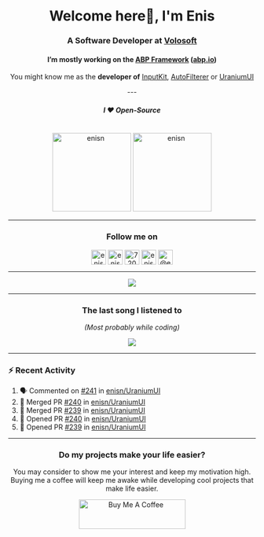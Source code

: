 <h1 align="center">Welcome here👋, I'm Enis</h1>
<h3 align="center">A Software Developer at <a href="https://volosoft.com/">Volosoft</a></h3>
<h4 align="center"> I’m mostly working on the <a href="https://github.com/abpframework/abp"> ABP Framework</a> (<a href="https://abp.io/">abp.io</a>)</h4>
<p align="center"> You might know me as the <strong>developer of</strong> <a href="https://github.com/enisn/Xamarin.Forms.InputKit">InputKit</a>, <a href="https://github.com/enisn/AutoFilterer">AutoFilterer</a> or <a href="https://github.com/enisn/UraniumUI">UraniumUI</a></p>

<p align="center">
---
</p>

<h5 align="center"> I ❤ Open-Source</h4>

<p align="center"> <img src="https://komarev.com/ghpvc/?username=enisn" alt="enisn" height="1" /> </p>


<p align="center">
<img src="https://github-readme-stats.vercel.app/api/top-langs/?username=enisn&layout=compact&theme=tokyonight&count_private=true" alt="enisn" height="160" />
<img src="https://github-readme-stats.vercel.app/api?username=enisn&show_icons=true&theme=tokyonight&count_private=true" alt="enisn" height="160" />
</p>

<p align="center">
</p>

<hr />

<h3 align="center"> Follow me on </h4>
           
<p align="center">
<a href="https://dev.to/enisn" target="blank"><img align="center" src="https://cdn.jsdelivr.net/npm/simple-icons@3.0.1/icons/dev-dot-to.svg" alt="enisn" height="30" width="30" /></a>
<a href="https://twitter.com/enisnecipoglu" target="blank"><img align="center" src="https://cdn.jsdelivr.net/npm/simple-icons@3.0.1/icons/twitter.svg" alt="enisnecipoglu" height="30" width="30" /></a>
<a href="https://stackoverflow.com/users/7200126" target="blank"><img align="center" src="https://cdn.jsdelivr.net/npm/simple-icons@3.0.1/icons/stackoverflow.svg" alt="7200126" height="30" width="30" /></a>
<a href="https://instagram.com/enisnecipoglu" target="blank"><img align="center" src="https://cdn.jsdelivr.net/npm/simple-icons@3.0.1/icons/instagram.svg" alt="enisnecipoglu" height="30" width="30" /></a>
<a href="https://medium.com/@enis.necipoglu" target="blank"><img align="center" src="https://cdn.jsdelivr.net/npm/simple-icons@3.0.1/icons/medium.svg" alt="@enis.necipoglu" height="30" width="30" /></a>
</p>

<hr />

<p align="center">
<img src="https://streak-stats.demolab.com?user=enisn&theme=dark&border_radius=40&background=FFFFFF00&sideLabels=7F7F7FBE&dates=7F7F7FBE&sideNums=7F7F7F&currStreakNum=7F7F7F" />
</p>

<hr />


<h3 align="center"> The last song I listened to </h4>
<p align="center"> <i> (Most probably while coding) </i>
<p align="center">
  <a href="https://spotify-github-profile.vercel.app/api/view?uid=enis.necipoglu&redirect=true">
    <img src="https://spotify-github-profile.vercel.app/api/view?uid=enis.necipoglu&cover_image=true&theme=default" />
  </a>
</p>
<hr />

### :zap: Recent Activity

<!--START_SECTION:activity-->
1. 🗣 Commented on [#241](https://github.com/enisn/UraniumUI/issues/241) in [enisn/UraniumUI](https://github.com/enisn/UraniumUI)
2. 🎉 Merged PR [#240](https://github.com/enisn/UraniumUI/pull/240) in [enisn/UraniumUI](https://github.com/enisn/UraniumUI)
3. 🎉 Merged PR [#239](https://github.com/enisn/UraniumUI/pull/239) in [enisn/UraniumUI](https://github.com/enisn/UraniumUI)
4. 💪 Opened PR [#240](https://github.com/enisn/UraniumUI/pull/240) in [enisn/UraniumUI](https://github.com/enisn/UraniumUI)
5. 💪 Opened PR [#239](https://github.com/enisn/UraniumUI/pull/239) in [enisn/UraniumUI](https://github.com/enisn/UraniumUI)
<!--END_SECTION:activity-->

---

<h3 align="center"> Do my projects make your life easier?</h3>
<p align="center">
You may consider to show me your interest and keep my motivation high. Buying me a coffee will keep me awake while developing cool projects that make life easier.
</p>
<p align="center">
<a href="https://www.buymeacoffee.com/enisn" target="_blank"><img src="https://cdn.buymeacoffee.com/buttons/v2/default-violet.png" alt="Buy Me A Coffee" style="height: 60px !important;width: 217px !important;" ></a>
</p>
